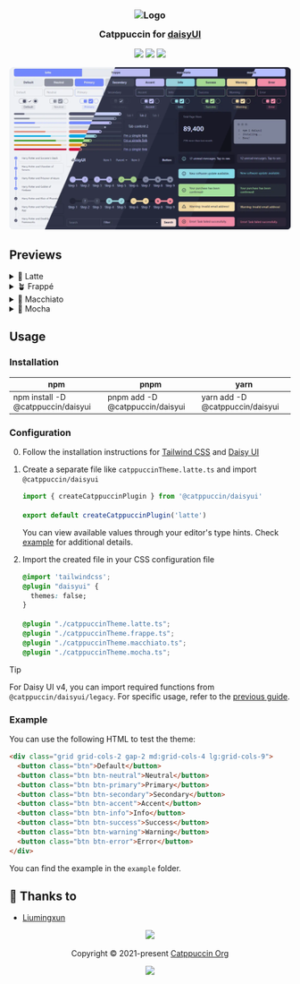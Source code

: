 <h3 align="center">
  <img src="https://raw.githubusercontent.com/catppuccin/catppuccin/main/assets/logos/exports/1544x1544_circle.png" width="100" alt="Logo"/><br/>
  <img src="https://raw.githubusercontent.com/catppuccin/catppuccin/main/assets/misc/transparent.png" height="30" width="0px"/>
  Catppuccin for <a href="https://github.com/saadeghi/daisyui">daisyUI</a>
  <img src="https://raw.githubusercontent.com/catppuccin/catppuccin/main/assets/misc/transparent.png" height="30" width="0px"/>
</h3>

<p align="center">
  <a href="https://github.com/catppuccin/daisyui/stargazers"><img src="https://img.shields.io/github/stars/catppuccin/daisyui?colorA=363a4f&colorB=b7bdf8&style=for-the-badge"></a>
  <a href="https://github.com/catppuccin/daisyui/issues"><img src="https://img.shields.io/github/issues/catppuccin/daisyui?colorA=363a4f&colorB=f5a97f&style=for-the-badge"></a>
  <a href="https://github.com/catppuccin/daisyui/contributors"><img src="https://img.shields.io/github/contributors/catppuccin/daisyui?colorA=363a4f&colorB=a6da95&style=for-the-badge"></a>
</p>

<p align="center">
  <img src="https://raw.githubusercontent.com/catppuccin/daisyui/main/assets/previews/preview.webp"/>
</p>

## Previews

<details>
<summary>🌻 Latte</summary>
<img src="https://raw.githubusercontent.com/catppuccin/daisyui/main/assets/previews/latte.webp"/>
</details>
<details>
<summary>🪴 Frappé</summary>
<img src="https://raw.githubusercontent.com/catppuccin/daisyui/main/assets/previews/frappe.webp"/>
</details>
<details>
<summary>🌺 Macchiato</summary>
<img src="https://raw.githubusercontent.com/catppuccin/daisyui/main/assets/previews/macchiato.webp"/>
</details>
<details>
<summary>🌿 Mocha</summary>
<img src="https://raw.githubusercontent.com/catppuccin/daisyui/main/assets/previews/mocha.webp"/>
</details>

## Usage

### Installation

| **npm**                            | **pnpm**                        | **yarn**                        |
| ---------------------------------- | ------------------------------- | ------------------------------- |
| npm install -D @catppuccin/daisyui | pnpm add -D @catppuccin/daisyui | yarn add -D @catppuccin/daisyui |

### Configuration

0. Follow the installation instructions for [Tailwind CSS](https://tailwindcss.com/docs/installation/using-vite) and [Daisy UI](https://daisyui.com/docs/install/)

1. Create a separate file like `catppuccinTheme.latte.ts` and import `@catppuccin/daisyui`

   ```javascript
   import { createCatppuccinPlugin } from '@catppuccin/daisyui'

   export default createCatppuccinPlugin('latte')
   ```

   You can view available values through your editor's type hints. Check [example](https://github.com/catppuccin/daisyui/tree/main/example/src) for additional details.

2. Import the created file in your CSS configuration file

   ```css
   @import 'tailwindcss';
   @plugin "daisyui" {
     themes: false;
   }

   @plugin "./catppuccinTheme.latte.ts";
   @plugin "./catppuccinTheme.frappe.ts";
   @plugin "./catppuccinTheme.macchiato.ts";
   @plugin "./catppuccinTheme.mocha.ts";
   ```

> [!TIP]
> For Daisy UI v4, you can import required functions from `@catppuccin/daisyui/legacy`. For specific usage, refer to the [previous guide](https://github.com/catppuccin/daisyui/blob/c03cb0e6eafc3d20c9d85c38a671a937d93a64c8/README.md).

### Example

You can use the following HTML to test the theme:

```html
<div class="grid grid-cols-2 gap-2 md:grid-cols-4 lg:grid-cols-9">
  <button class="btn">Default</button>
  <button class="btn btn-neutral">Neutral</button>
  <button class="btn btn-primary">Primary</button>
  <button class="btn btn-secondary">Secondary</button>
  <button class="btn btn-accent">Accent</button>
  <button class="btn btn-info">Info</button>
  <button class="btn btn-success">Success</button>
  <button class="btn btn-warning">Warning</button>
  <button class="btn btn-error">Error</button>
</div>
```

You can find the example in the `example` folder.

## 💝 Thanks to

- [Liumingxun](https://github.com/Liumingxun)

<p align="center">
  <img src="https://raw.githubusercontent.com/catppuccin/catppuccin/main/assets/footers/gray0_ctp_on_line.svg?sanitize=true" />
</p>

<p align="center">
  Copyright &copy; 2021-present <a href="https://github.com/catppuccin" target="_blank">Catppuccin Org</a>
</p>

<p align="center">
  <a href="https://github.com/catppuccin/catppuccin/blob/main/LICENSE"><img src="https://img.shields.io/static/v1.svg?style=for-the-badge&label=License&message=MIT&logoColor=d9e0ee&colorA=363a4f&colorB=b7bdf8"/></a>
</p>
